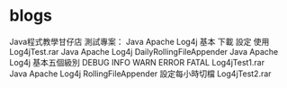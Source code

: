 # blogs

Java程式教學甘仔店
測試專案：
Java Apache Log4j 基本 下載 設定 使用 
Log4jTest.rar
Java Apache Log4j DailyRollingFileAppender
Java Apache Log4j 基本五個級別 DEBUG INFO  WARN  ERROR  FATAL
Log4jTest1.rar	
Java Apache Log4j RollingFileAppender 設定每小時切檔
Log4jTest2.rar	




